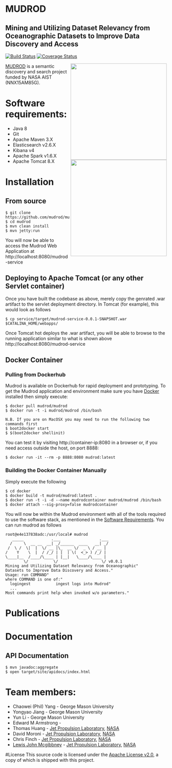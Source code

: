 # MUDROD
## Mining and Utilizing Dataset Relevancy from Oceanographic Datasets to Improve Data Discovery and Access

[![Build Status](https://travis-ci.org/mudrod/mudrod.svg?branch=master)](https://travis-ci.org/mudrod/mudrod)
[![Coverage Status](https://coveralls.io/repos/github/mudrod/mudrod/badge.svg?branch=master)](https://coveralls.io/github/mudrod/mudrod?branch=master)

<img src="http://geant4.slac.stanford.edu/Space06/NASAJPLlogo.jpg" align="right" width="300" />
<img src="https://upload.wikimedia.org/wikipedia/en/thumb/e/e3/GMU_logo.svg/400px-GMU_logo.svg.png" align="right" width="300" />

[MUDROD](https://esto.nasa.gov/forum/estf2015/presentations/Yang_S8P1_ESTF2015.pdf) 
is a semantic discovery and search project funded by NASA AIST (NNX15AM85G).

# Software requirements: 
 * Java 8
 * Git
 * Apache Maven 3.X
 * Elasticsearch v2.6.X
 * Kibana v4
 * Apache Spark v1.6.X
 * Apache Tomcat 8.X

# Installation

## From source
```
$ git clone https://github.com/mudrod/mudrod.git
$ cd mudrod
$ mvn clean install
$ mvn jetty:run
```
You will now be able to access the Mudrod Web Application at http://localhost:8080/mudrod-service

## Deploying to Apache Tomcat (or any other Servlet container)
Once you have built the codebase as above, merely copy the genrated .war artifact to the servlet deployment directory. In Tomcat (for example), this would look as follows
```
$ cp service/target/mudrod-service-0.0.1-SNAPSHOT.war $CATALINA_HOME/webapps/
```
Once Tomcat hot deploys the .war artifact, you will be able to browse to the running application similar to what is shown above http://localhost:8080/mudrod-service

## Docker Container

### Pulling from Dockerhub
Mudrod is available on Dockerhub for rapid deployment and prototyping.
To get the Mudrod application and environment make sure you have [Docker](https://www.docker.com/) installed then simply execute:
```
$ docker pull mudrod/mudrod
$ docker run -t -i mudrod/mudrod /bin/bash

N.B. If you are on MacOSX you may need to run the following two commands first
$ boot2docker start
$ $(boot2docker shellinit)
```
You can test it by visiting http://container-ip:8080 in a browser or, if you need access outside the host, on port 8888:
```
$ docker run -it --rm -p 8888:8080 mudrod:latest
```

### Building the Docker Container Manually
Simply execute the following
```
$ cd docker
$ docker build -t mudrod/mudrod:latest .
$ docker run -t -i -d --name mudrodcontainer mudrod/mudrod /bin/bash
$ docker attach --sig-proxy=false mudrodcontainer
```
You will now be within the Mudrod environment with all of the tools required to use the software stack, as mentioned in the [Software Requirements](https://github.com/mudrod/mudrod#software-requirements).
You can run mudrod as follows
```
root@e4e137838adc:/usr/local# mudrod
   _____            .___                 .___
  /     \  __ __  __| _/______  ____   __| _/
 /  \ /  \|  |  \/ __ |\_  __ \/  _ \ / __ | 
/    Y    \  |  / /_/ | |  | \(  <_> ) /_/ | 
\____|__  /____/\____ | |__|   \____/\____ | 
        \/           \/                   \/ v0.0.1
Mining and Utilizing Dataset Relevancy from Oceanographic"
Datasets to Improve Data Discovery and Access."
Usage: run COMMAND"
where COMMAND is one of:"
  logingest           ingest logs into Mudrod"
  ...
Most commands print help when invoked w/o parameters."
``` 

# Publications

# Documentation

## API Documentation

```
$ mvn javadoc:aggregate
$ open target/site/apidocs/index.html
```

# Team members:

 * Chaowei (Phil) Yang - George Mason University
 * Yongyao Jiang - George Mason University
 * Yun Li - George Mason University
 * Edward M Armstrong - 
 * Thomas Huang - [Jet Propulsion Laboratory](http://www.jpl.nasa.gov/), [NASA](http://www.nasa.gov)
 * David Moroni - [Jet Propulsion Laboratory](http://www.jpl.nasa.gov/), [NASA](http://www.nasa.gov)
 * Chris Finch - [Jet Propulsion Laboratory](http://www.jpl.nasa.gov/), [NASA](http://www.nasa.gov)
 * [Lewis John Mcgibbney](https://www.linkedin.com/in/lmcgibbney) - [Jet Propulsion Laboratory](http://www.jpl.nasa.gov/), [NASA](http://www.nasa.gov)

#License
This source code is licensed under the [Apache License v2.0](http://www.apache.org/licenses/LICENSE-2.0), a
copy of which is shipped with this project.

